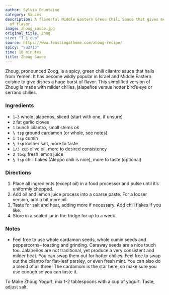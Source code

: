 ```yaml
---
author: Sylvia Fountaine
category: Sauces
description: A flavorful Middle Eastern Green Chili Sauce that gives meals a burst
  of flavor.
image: zhoug_sauce.jpg
original_title: Zhug
size: "1 ¼ cup"
source: https://www.feastingathome.com/zhoug-recipe/
spicy: "\u2713"
time: 10 minutes
title: Zhoug Sauce
---
```


Zhoug, pronounced Zoog, is a spicy, green chili cilantro sauce that hails from Yemen. It has become wildly popular in Israel and Middle Eastern cuisine to give dishes a huge burst of flavor. This simplified version of Zhoug is made with milder chilies, jalapeños versus hotter bird’s eye or serrano chilies.

### Ingredients

* `1–3` whole jalapenos, sliced (start with one, if unsure)
* `2` fat garlic cloves
* `1` bunch cilantro, small stems ok
* `½ tsp` ground cardamon (or whole, see notes)
* `1 tsp` cumin
* `½ tsp` kosher salt, more to taste
* `1/3 cup` olive oil, more to desired consistency
* `2 tbsp` fresh lemon juice
* `½ tsp` chili flakes (Aleppo chili is nice), more to taste (optional)

### Directions

1. Place all ingredients (except oil) in a food processor and pulse until it’s uniformly chopped.
2. Add oil and lemon juice process into a coarse paste. For a looser version, add a bit more oil.
3. Taste for salt and heat, adding more if necessary. Add chili flakes if you like.
4. Store in a sealed jar in the fridge for up to a week.

### Notes

- Feel free to use whole cardamon seeds, whole cumin seeds and peppercorns– toasting and grinding. Caraway seeds are a nice touch too. Jalapeños are not traditional, yet produce a very consistent and milder heat. You can swap them out for hotter chilies. Feel free to swap out the cilantro for flat-leaf parsley, or even fresh mint. You can also do a blend of all three! The cardamom is the star here, so make sure you use enough so you can taste it.

To Make Zhoug Yogurt, mix 1-2 tablespoons with a cup of yogurt. Taste, adjust salt.